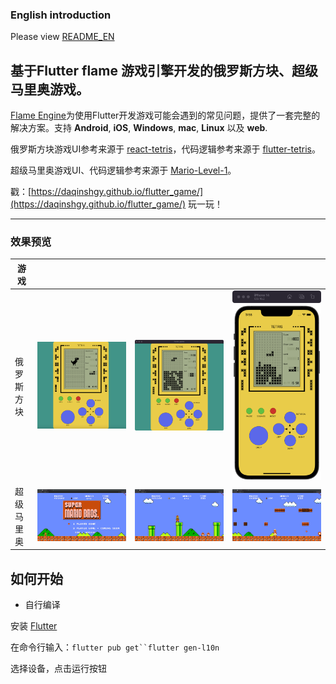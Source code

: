 ### English introduction

Please view [README_EN](https://github.com/DaQinShgy/flutter_game/blob/main/README_EN.md)

## 基于Flutter flame 游戏引擎开发的俄罗斯方块、超级马里奥游戏。

[Flame Engine](https://github.com/flame-engine/flame)为使用Flutter开发游戏可能会遇到的常见问题，提供了一套完整的解决方案。支持 **Android**, **iOS**, **Windows**, **mac**, **Linux** 以及 **web**.

俄罗斯方块游戏UI参考来源于 [react-tetris](https://github.com/chvin/react-tetris)，代码逻辑参考来源于 [flutter-tetris](https://github.com/boyan01/flutter-tetris)。

超级马里奥游戏UI、代码逻辑参考来源于 [Mario-Level-1](https://github.com/justinmeister/Mario-Level-1)。

戳：[https://daqinshgy.github.io/flutter_game/](https://daqinshgy.github.io/flutter_game/) 玩一玩！

----

### 效果预览
| 游戏 |  |  |  |
|--|--|--|--|
| 俄罗斯方块 | ![web_preview](https://github.com/DaQinShgy/flutter_game/blob/main/images/tetris_web.png) | ![mac_preview](https://github.com/DaQinShgy/flutter_game/blob/main/images/tetris_mac.png) | ![iOS_preview](https://github.com/DaQinShgy/flutter_game/blob/main/images/tetris_iOS.png) |
| 超级马里奥 | ![web_preview](https://github.com/DaQinShgy/flutter_game/blob/main/images/mario_init.png) | ![mac_preview](https://github.com/DaQinShgy/flutter_game/blob/main/images/mario_big.png) | ![iOS_preview](https://github.com/DaQinShgy/flutter_game/blob/main/images/mario_fire.png) |

## 如何开始

* 自行编译

 安装 [Flutter](https://flutter.io/docs/get-started/install)

 在命令行输入：`flutter pub get``flutter gen-l10n`

 选择设备，点击运行按钮